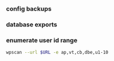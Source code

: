 ### config backups
### database exports
### enumerate user id range
```bash
wpscan --url $URL -e ap,vt,cb,dbe,u1-10
```


